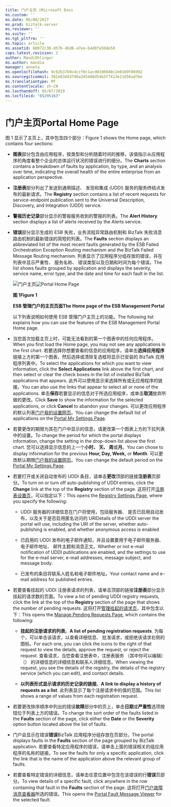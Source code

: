 ```yaml
---
title: 门户主页 |Microsoft Docs
ms.custom: ''
ms.date: 06/08/2017
ms.prod: biztalk-server
ms.reviewer: ''
ms.suite: ''
ms.tgt_pltfrm: ''
ms.topic: article
ms.assetid: 60072c30-d57b-4bd8-a7ee-b4d0fa50de58
caps.latest.revision: 2
author: MandiOhlinger
ms.author: mandia
manager: anneta
ms.openlocfilehash: 9c02b37b9c4ccf0c1acd03d6040c2e0169f86992
ms.sourcegitcommit: 381e83d43796a345488d54b3f7413e11d56ad7be
ms.translationtype: MT
ms.contentlocale: zh-CN
ms.lasthandoff: 05/07/2019
ms.locfileid: "65295163"
---
```

# <a name="portal-home-page"></a><span data-ttu-id="cbcd0-102">门户主页</span><span class="sxs-lookup"><span data-stu-id="cbcd0-102">Portal Home Page</span></span>
<span data-ttu-id="cbcd0-103">图 1 显示了主页上，其中包含四个部分：</span><span class="sxs-lookup"><span data-stu-id="cbcd0-103">Figure 1 shows the Home page, which contains four sections:</span></span>  

- <span data-ttu-id="cbcd0-104">**图表**部分包含由应用程序，按类型和分析随着时间的推移，该值指示从应用程序的角度看整个企业的总体运行状况的错误进行的细分。</span><span class="sxs-lookup"><span data-stu-id="cbcd0-104">The **Charts** section contains a breakdown of faults by application, by type, and an analysis over time, indicating the overall health of the entire enterprise from an application perspective.</span></span>  

- <span data-ttu-id="cbcd0-105">**注册表**部分列出了发送到通用描述、 发现和集成 (UDDI) 服务的服务终结点发布的最新请求。</span><span class="sxs-lookup"><span data-stu-id="cbcd0-105">The **Registry** section contains a list of recent requests for service-endpoint publication sent to the Universal Description, Discovery, and Integration (UDDI) service.</span></span>  

- <span data-ttu-id="cbcd0-106">**警报历史记录**部分显示的警报服务收到的警报的列表。</span><span class="sxs-lookup"><span data-stu-id="cbcd0-106">The **Alert History** section displays a list of alerts received by the Alerts service.</span></span>  

- <span data-ttu-id="cbcd0-107">**错误**部分显示生成的 ESB 失败，业务流程异常路由机制和 BizTalk 失败消息路由机制的最新错误的简短的列表。</span><span class="sxs-lookup"><span data-stu-id="cbcd0-107">The **Faults** section displays an abbreviated list of the most recent faults generated by the ESB Failed Orchestration Exception Routing mechanism and the BizTalk Failed Message Routing mechanism.</span></span> <span data-ttu-id="cbcd0-108">列表显示了应用程序分组存放的错误，并在列表中显示严重性、 服务名称、 错误类型以及日期和时间为每个错误。</span><span class="sxs-lookup"><span data-stu-id="cbcd0-108">The list shows faults grouped by application and displays the severity, service name, error type, and the date and time for each fault in the list.</span></span>  

  <span data-ttu-id="cbcd0-109">![门户主页](../esb-toolkit/media/portalhomepage.gif "PortalHomePage")</span><span class="sxs-lookup"><span data-stu-id="cbcd0-109">![Portal Home Page](../esb-toolkit/media/portalhomepage.gif "PortalHomePage")</span></span>  

  <span data-ttu-id="cbcd0-110">**图 1**</span><span class="sxs-lookup"><span data-stu-id="cbcd0-110">**Figure 1**</span></span>  

  <span data-ttu-id="cbcd0-111">**ESB 管理门户的主页页面**</span><span class="sxs-lookup"><span data-stu-id="cbcd0-111">**The Home page of the ESB Management Portal**</span></span>  

  <span data-ttu-id="cbcd0-112">以下列表说明如何使用 ESB 管理门户主页上的功能。</span><span class="sxs-lookup"><span data-stu-id="cbcd0-112">The following list explains how you can use the features of the ESB Management Portal Home page.</span></span>  

- <span data-ttu-id="cbcd0-113">当您首次加载主页上时，可能无法看到的第一个图表中的任何应用程序。</span><span class="sxs-lookup"><span data-stu-id="cbcd0-113">When you first load the Home page, you may not see any applications in the first chart.</span></span> <span data-ttu-id="cbcd0-114">若要选择你想要查看的信息的应用程序，请单击**选择应用程序**链接上方的第一个图表，然后选择或清除复选框将显示已安装的 BizTalk 应用程序列表中。</span><span class="sxs-lookup"><span data-stu-id="cbcd0-114">To select the applications for which you want to view information, click the **Select Applications** link above the first chart, and then select or clear the check boxes in the list of installed BizTalk applications that appears.</span></span> <span data-ttu-id="cbcd0-115">此外可以使用显示来选择所有或无应用程序的链接。</span><span class="sxs-lookup"><span data-stu-id="cbcd0-115">You can also use the links that appear to select all or none of the applications.</span></span> <span data-ttu-id="cbcd0-116">单击**保存**若要显示的信息对于所选应用程序，或单击**取消**放弃所做的更改。</span><span class="sxs-lookup"><span data-stu-id="cbcd0-116">Click **Save** to show the information for the selected applications, or click **Cancel** to abandon your changes.</span></span> <span data-ttu-id="cbcd0-117">可以更改应用程序的默认列表[门户我的设置网页](../esb-toolkit/portal-my-settings-page.md)。</span><span class="sxs-lookup"><span data-stu-id="cbcd0-117">You can change the default list of applications on the [Portal My Settings Page](../esb-toolkit/portal-my-settings-page.md).</span></span>  

- <span data-ttu-id="cbcd0-118">若要更改的期限为其在门户中显示的信息，请更改第一个图表上方的下拉列表中的设置。</span><span class="sxs-lookup"><span data-stu-id="cbcd0-118">To change the period for which the portal displays information, change the setting in the drop-down list above the first chart.</span></span> <span data-ttu-id="cbcd0-119">您可以选择显示信息的上一个**小时、 天、 周**或**月**。</span><span class="sxs-lookup"><span data-stu-id="cbcd0-119">You can chose to display information for the previous **Hour, Day, Week,** or **Month**.</span></span> <span data-ttu-id="cbcd0-120">可以更改默认期限[门户我的设置网页](../esb-toolkit/portal-my-settings-page.md)。</span><span class="sxs-lookup"><span data-stu-id="cbcd0-120">You can change the default period on the [Portal My Settings Page](../esb-toolkit/portal-my-settings-page.md).</span></span>  

- <span data-ttu-id="cbcd0-121">若要打开或关闭自动发布的 UDDI 条目，请单击**更改**顶部的链接**注册表**页部分。</span><span class="sxs-lookup"><span data-stu-id="cbcd0-121">To turn on or turn off auto-publishing of UDDI entries, click the **Change** link at the top of the **Registry** section of the page.</span></span> <span data-ttu-id="cbcd0-122">这将打开[注册表设置页](../esb-toolkit/registry-settings-page.md)，可以指定以下：</span><span class="sxs-lookup"><span data-stu-id="cbcd0-122">This opens the [Registry Settings Page](../esb-toolkit/registry-settings-page.md), where you specify the following:</span></span>  

  -   <span data-ttu-id="cbcd0-123">UDDI 服务器的详细信息在门户将使用，包括服务器、 是否已启用自动发布，以及关于是否启用匿名访问的 URI</span><span class="sxs-lookup"><span data-stu-id="cbcd0-123">Details of the UDDI server the portal will use, including the URI of the server, whether auto-publishing is enabled, and whether anonymous access is enabled</span></span>  

  -   <span data-ttu-id="cbcd0-124">已启用的 UDDI 发布的电子邮件通知，并且设置要用于电子邮件服务器、 电子邮件地址、 邮件主题和消息正文。</span><span class="sxs-lookup"><span data-stu-id="cbcd0-124">Whether or not e-mail notification of UDDI publications are enabled, and the settings to use for the e-mail server, e-mail addresses, message subject, and message body.</span></span>  

  -   <span data-ttu-id="cbcd0-125">已发布的条目将联系人姓名和电子邮件地址。</span><span class="sxs-lookup"><span data-stu-id="cbcd0-125">Your contact name and e-mail address for published entries.</span></span>  

- <span data-ttu-id="cbcd0-126">若要查看挂起的 UDDI 注册表请求的列表，请单击顶部的链接**注册表**部分显示挂起的请求数的页面。</span><span class="sxs-lookup"><span data-stu-id="cbcd0-126">To view a list of pending UDDI registry requests, click the link at the top of the **Registry** section of the page that shows the number of pending requests.</span></span> <span data-ttu-id="cbcd0-127">这将打开[管理挂起的请求页](../esb-toolkit/manage-pending-requests-page.md)，其中包含以下：</span><span class="sxs-lookup"><span data-stu-id="cbcd0-127">This opens the [Manage Pending Requests Page](../esb-toolkit/manage-pending-requests-page.md), which contains the following:</span></span>  

  -   <span data-ttu-id="cbcd0-128">**挂起的注册请求的列表**。</span><span class="sxs-lookup"><span data-stu-id="cbcd0-128">**A list of pending registration requests**.</span></span> <span data-ttu-id="cbcd0-129">为每个，可以单击该请求，以查看详细信息、 批准请求，或拒绝该请求右侧的图标。</span><span class="sxs-lookup"><span data-stu-id="cbcd0-129">For each one, you can click the icons to the right of that request to view the details, approve the request, or reject the request.</span></span> <span data-ttu-id="cbcd0-130">查看请求，当您查看注册表中，注册表服务 （其中你可以编辑） （） 的详细信息的详细信息和联系人详细信息。</span><span class="sxs-lookup"><span data-stu-id="cbcd0-130">When viewing the request, you see the details of the registry, the details of the registry service (which you can edit), and contact details.</span></span>  

  -   <span data-ttu-id="cbcd0-131">**以列表形式显示请求的历史记录的链接**。</span><span class="sxs-lookup"><span data-stu-id="cbcd0-131">**A link to display a history of requests as a list**.</span></span> <span data-ttu-id="cbcd0-132">此列表显示了每个注册请求中的值的范围。</span><span class="sxs-lookup"><span data-stu-id="cbcd0-132">This list shows a range of values from each registration request.</span></span>  

- <span data-ttu-id="cbcd0-133">若要更改排序顺序中列出的错误**故障**部分中的页上，单击**日期**或**严重性**选项按钮位于列表上方的错误。</span><span class="sxs-lookup"><span data-stu-id="cbcd0-133">To change the sort order of the faults listed in the **Faults** section of the page, click either the **Date** or the **Severity** option button located above the list of faults.</span></span>  

- <span data-ttu-id="cbcd0-134">门户会显示在错误**错误**BizTalk 应用程序分组存放在页部分。</span><span class="sxs-lookup"><span data-stu-id="cbcd0-134">The portal displays faults in the **Faults** section of the page grouped by BizTalk application.</span></span> <span data-ttu-id="cbcd0-135">若要查看特定应用程序的错误，请单击上面的错误相关的组应用程序的名称的链接。</span><span class="sxs-lookup"><span data-stu-id="cbcd0-135">To see the faults for only a specific application, click the link that is the name of the application above the relevant group of faults.</span></span>  

- <span data-ttu-id="cbcd0-136">若要查看特定错误的详细信息，请单击任意位置中包含在该错误的行**错误**页部分。</span><span class="sxs-lookup"><span data-stu-id="cbcd0-136">To view details of a specific fault, click anywhere in the row containing that fault in the **Faults** section of the page.</span></span> <span data-ttu-id="cbcd0-137">这将打开[门户故障消息查看器](../esb-toolkit/portal-fault-message-viewer.md)所选的错误。</span><span class="sxs-lookup"><span data-stu-id="cbcd0-137">This opens the [Portal Fault Message Viewer](../esb-toolkit/portal-fault-message-viewer.md) for the selected fault.</span></span>
